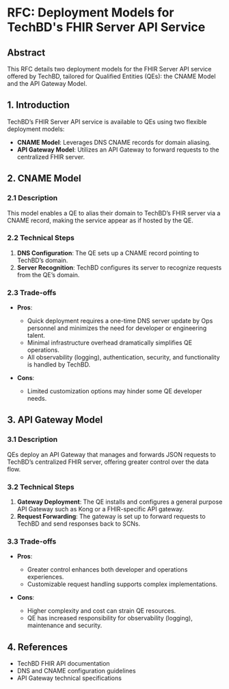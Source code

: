 # RFC: Deployment Models for TechBD's FHIR Server API Service

## Abstract

This RFC details two deployment models for the FHIR Server API service offered
by TechBD, tailored for Qualified Entities (QEs): the CNAME Model and the API
Gateway Model.

## 1. Introduction

TechBD’s FHIR Server API service is available to QEs using two flexible
deployment models:

- **CNAME Model**: Leverages DNS CNAME records for domain aliasing.
- **API Gateway Model**: Utilizes an API Gateway to forward requests to the
  centralized FHIR server.

## 2. CNAME Model

### 2.1 Description

This model enables a QE to alias their domain to TechBD’s FHIR server via a
CNAME record, making the service appear as if hosted by the QE.

### 2.2 Technical Steps

1. **DNS Configuration**: The QE sets up a CNAME record pointing to TechBD’s
   domain.
2. **Server Recognition**: TechBD configures its server to recognize requests
   from the QE’s domain.

### 2.3 Trade-offs

- **Pros**:
  - Quick deployment requires a one-time DNS server update by Ops personnel and
    minimizes the need for developer or engineering talent.
  - Minimal infrastructure overhead dramatically simplifies QE operations.
  - All observability (logging), authentication, security, and functionality is
    handled by TechBD.

- **Cons**:
  - Limited customization options may hinder some QE developer needs.

## 3. API Gateway Model

### 3.1 Description

QEs deploy an API Gateway that manages and forwards JSON requests to TechBD’s
centralized FHIR server, offering greater control over the data flow.

### 3.2 Technical Steps

1. **Gateway Deployment**: The QE installs and configures a general purpose API
   Gateway such as Kong or a FHIR-specific API gateway.
2. **Request Forwarding**: The gateway is set up to forward requests to TechBD
   and send responses back to SCNs.

### 3.3 Trade-offs

- **Pros**:
  - Greater control enhances both developer and operations experiences.
  - Customizable request handling supports complex implementations.

- **Cons**:
  - Higher complexity and cost can strain QE resources.
  - QE has increased responsibility for observability (logging), maintenance and
    security.

## 4. References

- TechBD FHIR API documentation
- DNS and CNAME configuration guidelines
- API Gateway technical specifications
